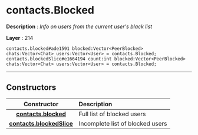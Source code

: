 # contacts.Blocked

**Description** : *Info on users from the current user&#039;s black list*

**Layer** : 214

```tl
contacts.blocked#ade1591 blocked:Vector<PeerBlocked> chats:Vector<Chat> users:Vector<User> = contacts.Blocked;
contacts.blockedSlice#e1664194 count:int blocked:Vector<PeerBlocked> chats:Vector<Chat> users:Vector<User> = contacts.Blocked;
```

---

## Constructors

| Constructor | Description |
| :---: | :--- |
| [**contacts.blocked**](constructor/contacts.blocked) | Full list of blocked users |
| [**contacts.blockedSlice**](constructor/contacts.blockedSlice) | Incomplete list of blocked users |